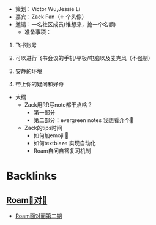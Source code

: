 - 策划：Victor Wu,Jessie Li
- 嘉宾：Zack Fan（➕ 个头像）
- 邀请：一名社区成员(谁想来，抢一个名额)
    - 准备事项：
        
1. 飞书账号
        
2. 可以进行飞书会议的手机/平板/电脑以及麦克风（不强制）
        
3. 安静的环境
        
4. 带上你的疑问和好奇
- 大纲
    - Zack用RR写note都干点啥？
        - 第一部分
        - 第二部分：evergreen notes 我想看介个🤩
    - Zack的tips时间
        - 如何加emoji 🦆
        - 如何textblaze 实现自动化
        - Roam自问自答复习机制

# Backlinks
## [Roam🍜对🍜](Roam🍜对🍜.md)
- [Roam面对面第二期](Roam面对面第二期.md)

